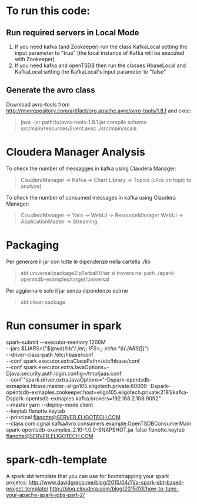 # To run this code:

## Run required servers in Local Mode
1. If you need kafka (and Zookeeper) run the class KafkaLocal setting the input parameter to "true" (the local instance of Kafka will be executed with Zookeeper)
2. If you need kafka and openTSDB then run the classes HbaseLocal and KafkaLocal setting the KafkaLocal's input parameter to "false" 
<!---
## Run with Dockers
## HBASE
As written in this (page) [docker pull everpeace/hbase-standalone], run
> docker pull everpeace/hbase-standalone
> docker run -d -p 2181:2181 -p 60000:60000 -p 60010:60010 -p 60020:60020 -p 60030:60030 everpeace/hbase-standalone

--->
## Generate the avro class
Download avro-tools from http://mvnrepository.com/artifact/org.apache.avro/avro-tools/1.8.1 and exec: 

> java -jar path/to/avro-tools-1.8.1.jar compile schema src/main/resources/Event.avsc ./src/main/scala


# Cloudera Manager Analysis
To check the number of messagges in kafka using Claudera Manager:

> ClauderaManager -> Kafka -> Chart Library -> Topics (click on topic to analyze)

To check the number of consumed messages in kafka using Claudera Manager:

> ClauderaManager -> Yarn -> WebUI -> ResourceManager WebUi -> ApplicationMaster -> Streaming


# Packaging 
Per generare il jar con tutte le dipendenze nella cartella ./lib
> sbt universal:packageZipTarball
Il tar si troverà nel path ./spark-opentsdb-examples/target/universal

Per aggiornare solo il jar senza dipendenze estrne
> sbt clean package


# Run consumer in spark

  spark-submit --executor-memory 1200M \
  --jars $(JARS=("$(pwd)/lib"/*.jar); IFS=,; echo "${JARS[*]}") \
  --driver-class-path /etc/hbase/conf \
  --conf spark.executor.extraClassPath=/etc/hbase/conf \
  --conf spark.executor.extraJavaOptions=-Djava.security.auth.login.config=/tmp/jaas.conf \
  --conf "spark.driver.extraJavaOptions="-Dspark-opentsdb-exmaples.hbase.master=eligo105.eligotech.private:60000 -Dspark-opentsdb-exmaples.zookeeper.host=eligo105.eligotech.private:2181/kafka-Dspark-opentsdb-exmaples.kafka.brokers=192.168.2.108:9092" \
  --master yarn --deploy-mode client \
  --keytab flanotte.keytab \
  --principal flanotte@SERVER.ELIGOTECH.COM \
  --class com.cgnal.kafkaAvro.consumers.example.OpenTSDBConsumerMain spark-opentsdb-examples_2.10-1.0.0-SNAPSHOT.jar  false flanotte.keytab flanotte@SERVER.ELIGOTECH.COM

# spark-cdh-template
A spark sbt template that you can use for bootstrapping your spark projetcs: http://www.davidgreco.me/blog/2015/04/11/a-spark-sbt-based-project-template/
http://blog.cloudera.com/blog/2015/03/how-to-tune-your-apache-spark-jobs-part-2/